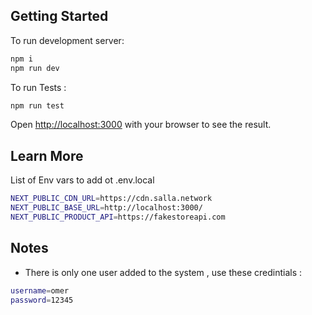 ## Getting Started

To run development server:

```bash
npm i
npm run dev
```

To run Tests :

```bash
npm run test
```

Open [http://localhost:3000](http://localhost:3000) with your browser to see the result.

## Learn More

List of Env vars to add ot .env.local

```bash
NEXT_PUBLIC_CDN_URL=https://cdn.salla.network
NEXT_PUBLIC_BASE_URL=http://localhost:3000/
NEXT_PUBLIC_PRODUCT_API=https://fakestoreapi.com
```

## Notes

- There is only one user added to the system , use these credintials :

```bash
username=omer
password=12345
```
